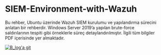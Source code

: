 # SIEM-Environment-with-Wazuh

Bu rehber, Ubuntu üzerinde Wazuh SIEM kurulumu ve yapılandırma sürecini anlatan bir rehberdir. Windows Server 2019’a yapılan brute-force saldırılarının tespiti gibi örneklerle süreç detaylandırılmıştır. İlgili tüm bilgiler PDF içerisinde yer almaktadır. 

[![B_log'a git](https://img.shields.io/badge/GitHub-B__log'a_gİt-blue?style=for-the-badge&logo=github)](https://berkercelik.github.io/b-log/blog/wazuh-ile-siem-ortami)